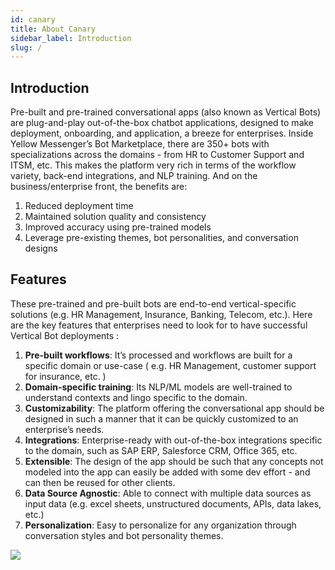 ```yaml
---
id: canary
title: About Canary
sidebar_label: Introduction
slug: /
---
```


## Introduction

Pre-built and pre-trained conversational apps (also known as Vertical Bots) are plug-and-play out-of-the-box chatbot applications, designed to make deployment, onboarding, and application, a breeze for enterprises.
Inside Yellow Messenger’s Bot Marketplace, there are 350+ bots with specializations across the domains - from HR to Customer Support and ITSM, etc. This makes the platform very rich in terms of the workflow variety, back-end integrations, and NLP training. And on the business/enterprise front, the benefits are:

1. Reduced deployment time
2. Maintained solution quality and consistency
3. Improved accuracy using pre-trained models
4. Leverage pre-existing themes, bot personalities, and conversation designs

## Features

These pre-trained and pre-built bots are end-to-end vertical-specific solutions (e.g. HR Management, Insurance, Banking, Telecom, etc.). Here are the key features that enterprises need to look for to have successful Vertical Bot deployments :

1. **Pre-built workflows**: It’s processed and workflows are built for a specific domain or use-case ( e.g. HR Management, customer support for insurance, etc. )
2. **Domain-specific training**: Its NLP/ML models are well-trained to understand contexts and lingo specific to the domain.
3. **Customizability**: The platform offering the conversational app should be designed in such a manner that it can be quickly customized to an enterprise’s needs.
4. **Integrations**: Enterprise-ready with out-of-the-box integrations specific to the domain, such as SAP ERP, Salesforce CRM, Office 365, etc.
5. **Extensible**: The design of the app should be such that any concepts not modeled into the app can easily be added with some dev effort - and can then be reused for other clients.
6. **Data Source Agnostic**: Able to connect with multiple data sources as input data (e.g. excel sheets, unstructured documents, APIs, data lakes, etc.)
7. **Personalization**: Easy to personalize for any organization through conversation styles and bot personality themes.

![](https://cdn.yellowmessenger.com/qtakDAWkJ0eY1605519163166.png)
